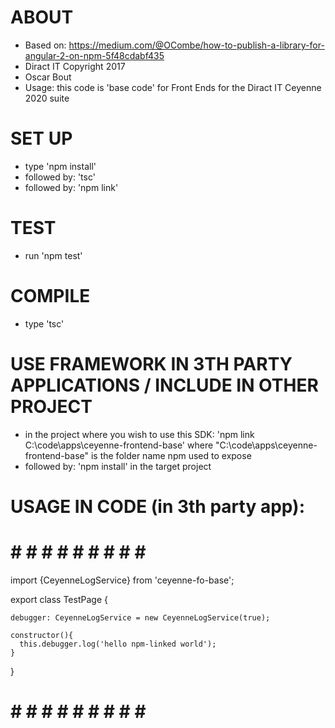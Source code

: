 # ABOUT
* Based on:
  https://medium.com/@OCombe/how-to-publish-a-library-for-angular-2-on-npm-5f48cdabf435
* Diract IT Copyright 2017
* Oscar Bout
* Usage: this code is 'base code' for Front Ends for the Diract IT Ceyenne 2020 suite

# SET UP
* type 'npm install'
* followed by:
  'tsc'
* followed by:
  'npm link'

# TEST
* run 'npm test'

# COMPILE
* type 'tsc'

# USE FRAMEWORK IN 3TH PARTY APPLICATIONS / INCLUDE IN OTHER PROJECT
* in the project where you wish to use this SDK:
  'npm link C:\code\apps\ceyenne-frontend-base' where "C:\code\apps\ceyenne-frontend-base" is the folder name npm used to expose
* followed by:
  'npm install' in the target project

# USAGE IN CODE (in 3th party app):

# # # # # # # # # # #

import {CeyenneLogService} from 'ceyenne-fo-base';

export class TestPage {

  	debugger: CeyenneLogService = new CeyenneLogService(true);

    constructor(){
      this.debugger.log('hello npm-linked world');
    }

}

# # # # # # # # # # #


